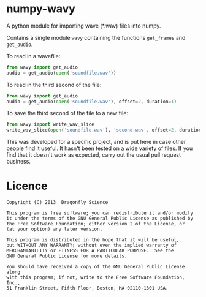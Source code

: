 numpy-wavy
==========

A python module for importing wave (*.wav) files into numpy. 

Contains a single module `wavy` containing the functions `get_frames`
and `get_audio`.

To read in a wavefile:

```py
from wavy import get_audio
audio = get_audio(open('soundfile.wav'))
```

To read in the third second of the file:
```py
from wavy import get_audio
audio = get_audio(open('soundfile.wav'), offset=2, duration=1)
```

To save the third second of the file to a new file:
```py
from wavy import write_wav_slice
write_wav_slice(open('soundfile.wav'), 'second.wav', offset=2, duration=1)
```

This was developed for a specific project, and is put here in
case other people find it useful. It hasn't been tested on a wide variety
of files. If you find that it doesn't work as expected, carry
out the usual pull request business.


Licence
=======

    Copyright (C) 2013  Dragonfly Science

    This program is free software; you can redistribute it and/or modify
    it under the terms of the GNU General Public License as published by
    the Free Software Foundation; either version 2 of the License, or
    (at your option) any later version.

    This program is distributed in the hope that it will be useful,
    but WITHOUT ANY WARRANTY; without even the implied warranty of
    MERCHANTABILITY or FITNESS FOR A PARTICULAR PURPOSE.  See the
    GNU General Public License for more details.

    You should have received a copy of the GNU General Public License along
    with this program; if not, write to the Free Software Foundation, Inc.,
    51 Franklin Street, Fifth Floor, Boston, MA 02110-1301 USA.

